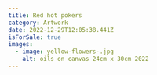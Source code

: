 ```yaml
---
title: Red hot pokers
category: Artwork
date: 2022-12-29T12:05:38.441Z
isForSale: true
images:
  - image: yellow-flowers-.jpg
    alt: oils on canvas 24cm x 30cm 2022
---
```

